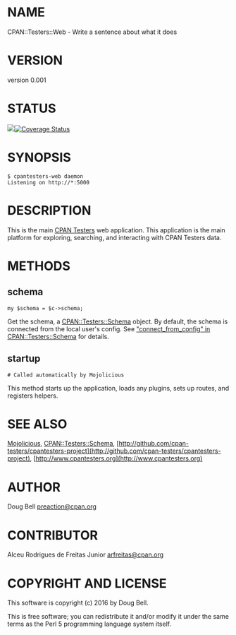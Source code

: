 # NAME

CPAN::Testers::Web - Write a sentence about what it does

# VERSION

version 0.001

# STATUS

<a href="https://travis-ci.org/cpan-testers/cpantesters-web"><img src="https://travis-ci.org/cpan-testers/cpantesters-web.svg?branch=master"></a><a href="https://coveralls.io/r/cpan-testers/cpantesters-web"><img src="https://coveralls.io/repos/cpan-testers/cpantesters-web/badge.png" alt="Coverage Status" /></a>

# SYNOPSIS

    $ cpantesters-web daemon
    Listening on http://*:5000

# DESCRIPTION

This is the main [CPAN Testers](http://cpantesters.org) web application.
This application is the main platform for exploring, searching, and
interacting with CPAN Testers data.

# METHODS

## schema

    my $schema = $c->schema;

Get the schema, a [CPAN::Testers::Schema](https://metacpan.org/pod/CPAN::Testers::Schema) object. By default, the
schema is connected from the local user's config. See
["connect\_from\_config" in CPAN::Testers::Schema](https://metacpan.org/pod/CPAN::Testers::Schema#connect_from_config) for details.

## startup

    # Called automatically by Mojolicious

This method starts up the application, loads any plugins, sets up routes,
and registers helpers.

# SEE ALSO

[Mojolicious](https://metacpan.org/pod/Mojolicious),
[CPAN::Testers::Schema](https://metacpan.org/pod/CPAN::Testers::Schema),
[http://github.com/cpan-testers/cpantesters-project](http://github.com/cpan-testers/cpantesters-project),
[http://www.cpantesters.org](http://www.cpantesters.org)

# AUTHOR

Doug Bell <preaction@cpan.org>

# CONTRIBUTOR

Alceu Rodrigues de Freitas Junior <arfreitas@cpan.org>

# COPYRIGHT AND LICENSE

This software is copyright (c) 2016 by Doug Bell.

This is free software; you can redistribute it and/or modify it under
the same terms as the Perl 5 programming language system itself.
